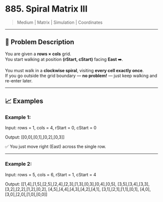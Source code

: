 # 885. Spiral Matrix III

> Medium | Matrix | Simulation | Coordinates

---

## 📝 Problem Description

You are given a **rows × cols** grid.  
You start walking at position **(rStart, cStart)** facing **East** ➡️.

You must walk in a **clockwise spiral**, visiting **every cell exactly once**.  
If you go outside the grid boundary — **no problem!** — just keep walking and re-enter later.

---

## 📈 Examples

### Example 1:

Input: rows = 1, cols = 4, rStart = 0, cStart = 0

Output: [[0,0],[0,1],[0,2],[0,3]]

✅ You just move right (East) across the single row.

---

### Example 2:

Input: rows = 5, cols = 6, rStart = 1, cStart = 4

Output: [[1,4],[1,5],[2,5],[2,4],[2,3],[1,3],[0,3],[0,4],[0,5], [3,5],[3,4],[3,3],[3,2],[2,2],[1,2],[0,2], [4,5],[4,4],[4,3],[4,2],[4,1], [3,1],[2,1],[1,1],[0,1], [4,0],[3,0],[2,0],[1,0],[0,0]]
